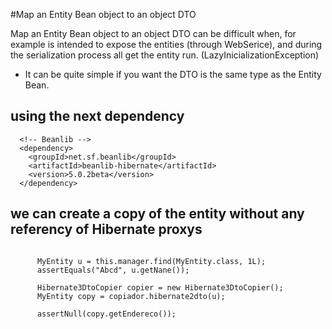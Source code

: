 #Map an Entity Bean object to an object DTO

Map an Entity Bean object to an object DTO can be difficult when, for example is intended to expose the entities (through WebSerice), and during the serialization process all get the entity run. (LazyInicializationException)


- It can be quite simple if you want the DTO is the same type as the Entity Bean.

## using the next dependency
```
  <!-- Beanlib -->
  <dependency>
  	<groupId>net.sf.beanlib</groupId>
  	<artifactId>beanlib-hibernate</artifactId>
  	<version>5.0.2beta</version>
  </dependency>
  ```

## we can create a copy of the entity without any referency of Hibernate proxys
  ```

		MyEntity u = this.manager.find(MyEntity.class, 1L);
		assertEquals("Abcd", u.getNane());
		
		Hibernate3DtoCopier copier = new Hibernate3DtoCopier();
		MyEntity copy = copiador.hibernate2dto(u);
		
		assertNull(copy.getEndereco());
  ```
	
